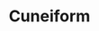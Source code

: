 ---
title: Cuneiform
Script-type: Logographic and syllabary
Time-period: c. 31st century BC to 2nd century AD
Direction: left-to-right
Languages: Sumerian, Akkadian, Eblaite, Elamite, Hittite, Hurrian, Luwian, Urartian, Palaic
image-url: https://i3.jueshifan.com/205a28/79057c8b/384478d80efcbe1c8c2c.jpg
---